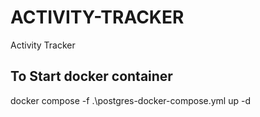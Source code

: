 # ACTIVITY-TRACKER

Activity Tracker

## To Start docker container

docker compose -f .\postgres-docker-compose.yml up -d
